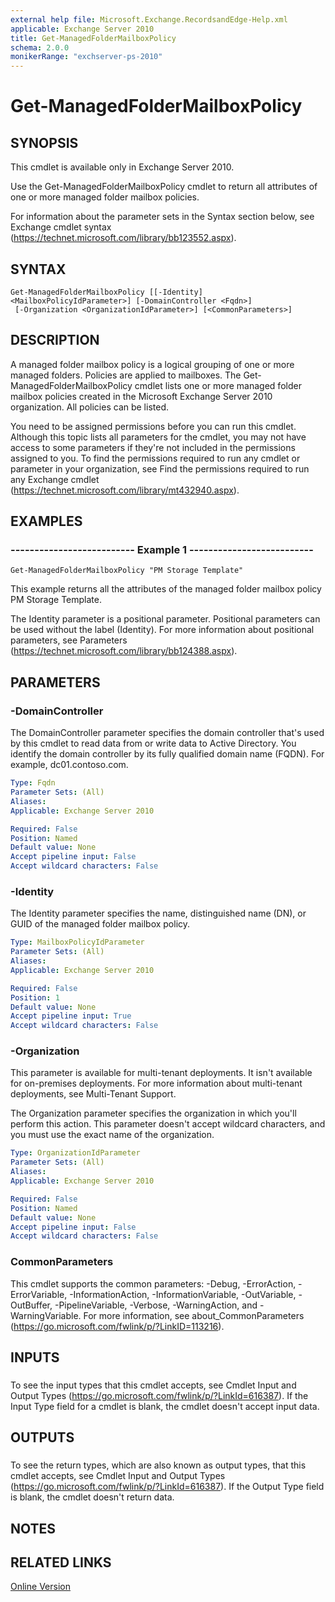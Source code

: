 ```yaml
---
external help file: Microsoft.Exchange.RecordsandEdge-Help.xml
applicable: Exchange Server 2010
title: Get-ManagedFolderMailboxPolicy
schema: 2.0.0
monikerRange: "exchserver-ps-2010"
---
```


# Get-ManagedFolderMailboxPolicy

## SYNOPSIS
This cmdlet is available only in Exchange Server 2010.

Use the Get-ManagedFolderMailboxPolicy cmdlet to return all attributes of one or more managed folder mailbox policies.

For information about the parameter sets in the Syntax section below, see Exchange cmdlet syntax (https://technet.microsoft.com/library/bb123552.aspx).

## SYNTAX

```
Get-ManagedFolderMailboxPolicy [[-Identity] <MailboxPolicyIdParameter>] [-DomainController <Fqdn>]
 [-Organization <OrganizationIdParameter>] [<CommonParameters>]
```

## DESCRIPTION
A managed folder mailbox policy is a logical grouping of one or more managed folders. Policies are applied to mailboxes. The Get-ManagedFolderMailboxPolicy cmdlet lists one or more managed folder mailbox policies created in the Microsoft Exchange Server 2010 organization. All policies can be listed.

You need to be assigned permissions before you can run this cmdlet. Although this topic lists all parameters for the cmdlet, you may not have access to some parameters if they're not included in the permissions assigned to you. To find the permissions required to run any cmdlet or parameter in your organization, see Find the permissions required to run any Exchange cmdlet (https://technet.microsoft.com/library/mt432940.aspx).

## EXAMPLES

### -------------------------- Example 1 --------------------------
```
Get-ManagedFolderMailboxPolicy "PM Storage Template"
```

This example returns all the attributes of the managed folder mailbox policy PM Storage Template.

The Identity parameter is a positional parameter. Positional parameters can be used without the label (Identity). For more information about positional parameters, see Parameters (https://technet.microsoft.com/library/bb124388.aspx).

## PARAMETERS

### -DomainController
The DomainController parameter specifies the domain controller that's used by this cmdlet to read data from or write data to Active Directory. You identify the domain controller by its fully qualified domain name (FQDN). For example, dc01.contoso.com.

```yaml
Type: Fqdn
Parameter Sets: (All)
Aliases:
Applicable: Exchange Server 2010

Required: False
Position: Named
Default value: None
Accept pipeline input: False
Accept wildcard characters: False
```

### -Identity
The Identity parameter specifies the name, distinguished name (DN), or GUID of the managed folder mailbox policy.

```yaml
Type: MailboxPolicyIdParameter
Parameter Sets: (All)
Aliases:
Applicable: Exchange Server 2010

Required: False
Position: 1
Default value: None
Accept pipeline input: True
Accept wildcard characters: False
```

### -Organization
This parameter is available for multi-tenant deployments. It isn't available for on-premises deployments. For more information about multi-tenant deployments, see Multi-Tenant Support.

The Organization parameter specifies the organization in which you'll perform this action. This parameter doesn't accept wildcard characters, and you must use the exact name of the organization.

```yaml
Type: OrganizationIdParameter
Parameter Sets: (All)
Aliases:
Applicable: Exchange Server 2010

Required: False
Position: Named
Default value: None
Accept pipeline input: False
Accept wildcard characters: False
```

### CommonParameters
This cmdlet supports the common parameters: -Debug, -ErrorAction, -ErrorVariable, -InformationAction, -InformationVariable, -OutVariable, -OutBuffer, -PipelineVariable, -Verbose, -WarningAction, and -WarningVariable. For more information, see about_CommonParameters (https://go.microsoft.com/fwlink/p/?LinkID=113216).

## INPUTS

###  
To see the input types that this cmdlet accepts, see Cmdlet Input and Output Types (https://go.microsoft.com/fwlink/p/?LinkId=616387). If the Input Type field for a cmdlet is blank, the cmdlet doesn't accept input data.

## OUTPUTS

###  
To see the return types, which are also known as output types, that this cmdlet accepts, see Cmdlet Input and Output Types (https://go.microsoft.com/fwlink/p/?LinkId=616387). If the Output Type field is blank, the cmdlet doesn't return data.

## NOTES

## RELATED LINKS

[Online Version](https://technet.microsoft.com/library/3a151aa9-ff32-46a9-a3b8-8fbd043cedc3.aspx)

